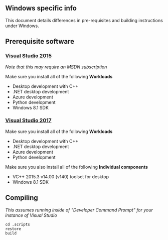 ﻿## Windows specific info

This document details differences in pre-requisites and building instructions under Windows.

## Prerequisite software

### [Visual Studio 2015](https://visualstudio.microsoft.com/vs/older-downloads/)

*Note that this may require an MSDN subscription*

Make sure you install all of the following **Workloads**

- Desktop development with C++
- .NET desktop development
- Azure development
- Python development
- Windows 8.1 SDK

### [Visual Studio 2017](https://visualstudio.microsoft.com/downloads/?utm_medium=microsoft&utm_source=docs.microsoft.com&utm_campaign=button+cta&utm_content=download+vs2017)

Make sure you install all of the following **Workloads**

- Desktop development with C++
- .NET desktop development
- Azure development
- Python development

Make sure you also install all of the following **Individual components**

- VC++ 2015.3 v14.00 (v140) toolset for desktop
- Windows 8.1 SDK

## Compiling

*This assumes running inside of "Developer Command Prompt" for your instance of Visual Studio*

```
cd .scripts
restore
build
```